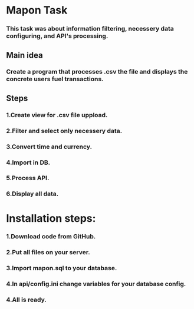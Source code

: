 # Mapon Task
### This task was about information filtering, necessery data configuring, and API's processing.
## Main idea
### Create a program that processes .csv the file and displays the concrete users fuel transactions.
## Steps
### 1.Create view for .csv file uppload.
### 2.Filter and select only necessery data.
### 3.Convert time and currency.
### 4.Import in DB.
### 5.Process API.
### 6.Display all data.
# Installation steps:
### 1.Download code from GitHub.
### 2.Put all files on your server.
### 3.Import mapon.sql to your database.
### 4.In api/config.ini change variables for your database config.
### 4.All is ready.

